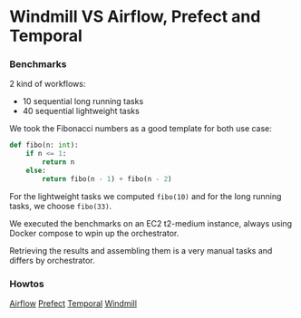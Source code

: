 Windmill VS Airflow, Prefect and Temporal
=========================================

### Benchmarks

2 kind of workflows:
- 10 sequential long running tasks 
- 40 sequential lightweight tasks

We took the Fibonacci numbers as a good template for both use case:
```python
def fibo(n: int):
    if n <= 1:
        return n
    else:
        return fibo(n - 1) + fibo(n - 2)
```
For the lightweight tasks we computed `fibo(10)` and for the long running tasks, we choose `fibo(33)`.

We executed the benchmarks on an EC2 t2-medium instance, always using Docker compose to wpin up the orchestrator.

Retrieving the results and assembling them is a very manual tasks and differs by orchestrator.

### Howtos

[Airflow](./airflow/README.md)
[Prefect](./prefect/README.md)
[Temporal](./temporal/README.md)
[Windmill](./windmill/README.md)
